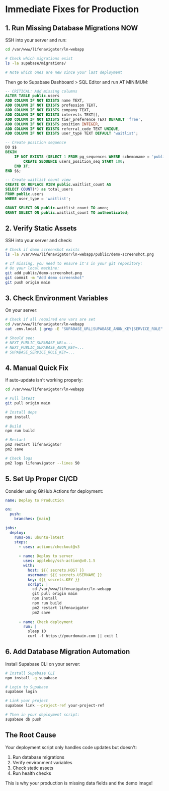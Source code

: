 # Immediate Fixes for Production

## 1. Run Missing Database Migrations NOW

SSH into your server and run:

```bash
cd /var/www/lifenavigator/ln-webapp

# Check which migrations exist
ls -la supabase/migrations/

# Note which ones are new since your last deployment
```

Then go to Supabase Dashboard > SQL Editor and run AT MINIMUM:

```sql
-- CRITICAL: Add missing columns
ALTER TABLE public.users 
ADD COLUMN IF NOT EXISTS name TEXT,
ADD COLUMN IF NOT EXISTS profession TEXT,
ADD COLUMN IF NOT EXISTS company TEXT,
ADD COLUMN IF NOT EXISTS interests TEXT[],
ADD COLUMN IF NOT EXISTS tier_preference TEXT DEFAULT 'free',
ADD COLUMN IF NOT EXISTS position INTEGER,
ADD COLUMN IF NOT EXISTS referral_code TEXT UNIQUE,
ADD COLUMN IF NOT EXISTS user_type TEXT DEFAULT 'waitlist';

-- Create position sequence
DO $$ 
BEGIN
    IF NOT EXISTS (SELECT 1 FROM pg_sequences WHERE schemaname = 'public' AND sequencename = 'users_position_seq') THEN
        CREATE SEQUENCE users_position_seq START 100;
    END IF;
END $$;

-- Create waitlist count view
CREATE OR REPLACE VIEW public.waitlist_count AS
SELECT COUNT(*) as total_users
FROM public.users
WHERE user_type = 'waitlist';

GRANT SELECT ON public.waitlist_count TO anon;
GRANT SELECT ON public.waitlist_count TO authenticated;
```

## 2. Verify Static Assets

SSH into your server and check:

```bash
# Check if demo screenshot exists
ls -la /var/www/lifenavigator/ln-webapp/public/demo-screenshot.png

# If missing, you need to ensure it's in your git repository:
# On your local machine:
git add public/demo-screenshot.png
git commit -m "Add demo screenshot"
git push origin main
```

## 3. Check Environment Variables

On your server:

```bash
# Check if all required env vars are set
cd /var/www/lifenavigator/ln-webapp
cat .env.local | grep -E "SUPABASE_URL|SUPABASE_ANON_KEY|SERVICE_ROLE"

# Should see:
# NEXT_PUBLIC_SUPABASE_URL=...
# NEXT_PUBLIC_SUPABASE_ANON_KEY=...
# SUPABASE_SERVICE_ROLE_KEY=...
```

## 4. Manual Quick Fix

If auto-update isn't working properly:

```bash
cd /var/www/lifenavigator/ln-webapp

# Pull latest
git pull origin main

# Install deps
npm install

# Build
npm run build

# Restart
pm2 restart lifenavigator
pm2 save

# Check logs
pm2 logs lifenavigator --lines 50
```

## 5. Set Up Proper CI/CD

Consider using GitHub Actions for deployment:

```yaml
name: Deploy to Production

on:
  push:
    branches: [main]

jobs:
  deploy:
    runs-on: ubuntu-latest
    steps:
      - uses: actions/checkout@v3
      
      - name: Deploy to server
        uses: appleboy/ssh-action@v0.1.5
        with:
          host: ${{ secrets.HOST }}
          username: ${{ secrets.USERNAME }}
          key: ${{ secrets.KEY }}
          script: |
            cd /var/www/lifenavigator/ln-webapp
            git pull origin main
            npm install
            npm run build
            pm2 restart lifenavigator
            pm2 save
      
      - name: Check deployment
        run: |
          sleep 10
          curl -f https://yourdomain.com || exit 1
```

## 6. Add Database Migration Automation

Install Supabase CLI on your server:

```bash
# Install Supabase CLI
npm install -g supabase

# Login to Supabase
supabase login

# Link your project
supabase link --project-ref your-project-ref

# Then in your deployment script:
supabase db push
```

## The Root Cause

Your deployment script only handles code updates but doesn't:
1. Run database migrations
2. Verify environment variables
3. Check static assets
4. Run health checks

This is why your production is missing data fields and the demo image!
